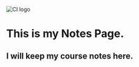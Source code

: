 ![CI logo](https://codeinstitute.s3.amazonaws.com/fullstack/ci_logo_small.png)

# This is my Notes Page.
## I will keep my course notes here.
